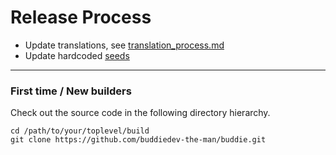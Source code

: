 Release Process
====================

* Update translations, see [translation_process.md](https://github.com/buddiedev-the-man/buddie/blob/master/doc/translation_process.md#syncing-with-transifex)
* Update hardcoded [seeds](/contrib/seeds)

* * *

### First time / New builders
Check out the source code in the following directory hierarchy.

	cd /path/to/your/toplevel/build
	git clone https://github.com/buddiedev-the-man/buddie.git


